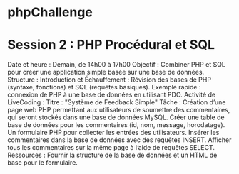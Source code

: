 # phpChallenge
# Session 2 : PHP Procédural et SQL 
Date et heure : Demain, de 14h00 à 17h00
Objectif : Combiner PHP et SQL pour créer une application simple basée sur une base de données.
Structure :
Introduction et Échauffement :
Révision des bases de PHP (syntaxe, fonctions) et SQL (requêtes basiques).
Exemple rapide : connexion de PHP à une base de données en utilisant PDO.
Activité de LiveCoding :
Titre : "Système de Feedback Simple"
Tâche :
Création d’une page web PHP permettant aux utilisateurs de soumettre des commentaires, qui seront stockés dans une base de données MySQL.
Créer une table de base de données pour les commentaires (id, nom, message, horodatage).
Un formulaire PHP pour collecter les entrées des utilisateurs.
Insérer les commentaires dans la base de données avec des requêtes INSERT.
Afficher tous les commentaires sur la même page à l’aide de requêtes SELECT.
Ressources : Fournir la structure de la base de données et un HTML de base pour le formulaire.
